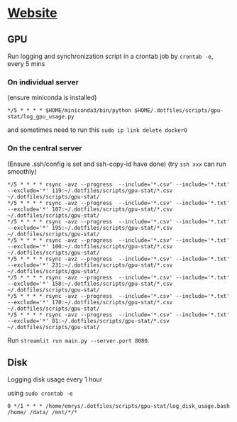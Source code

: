 # [Website](http://172.17.240.73:8080)
## GPU
Run logging and synchronization script in a crontab job by `crontab -e`, every 5 mins

### On individual server
(ensure miniconda is installed)
```
*/5 * * * * $HOME/miniconda3/bin/python $HOME/.dotfiles/scripts/gpu-stat/log_gpu_usage.py
```
and sometimes need to run this `sudo ip link delete docker0`

### On the central server
(Ensure .ssh/config is set and ssh-copy-id have done)
(try `ssh xxx` can run smoothly)
```
*/5 * * * * rsync -avz --progress  --include='*.csv' --include='*.txt' --exclude='*' 119:~/.dotfiles/scripts/gpu-stat/*.csv ~/.dotfiles/scripts/gpu-stat/
*/5 * * * * rsync -avz --progress  --include='*.csv' --include='*.txt' --exclude='*' 107:~/.dotfiles/scripts/gpu-stat/*.csv ~/.dotfiles/scripts/gpu-stat/
*/5 * * * * rsync -avz --progress  --include='*.csv' --include='*.txt' --exclude='*' 195:~/.dotfiles/scripts/gpu-stat/*.csv ~/.dotfiles/scripts/gpu-stat/
*/5 * * * * rsync -avz --progress  --include='*.csv' --include='*.txt' --exclude='*' 100:~/.dotfiles/scripts/gpu-stat/*.csv ~/.dotfiles/scripts/gpu-stat/
*/5 * * * * rsync -avz --progress  --include='*.csv' --include='*.txt' --exclude='*' 231:~/.dotfiles/scripts/gpu-stat/*.csv ~/.dotfiles/scripts/gpu-stat/
*/5 * * * * rsync -avz --progress  --include='*.csv' --include='*.txt' --exclude='*' 158:~/.dotfiles/scripts/gpu-stat/*.csv ~/.dotfiles/scripts/gpu-stat/
*/5 * * * * rsync -avz --progress  --include='*.csv' --include='*.txt' --exclude='*' 170:~/.dotfiles/scripts/gpu-stat/*.csv ~/.dotfiles/scripts/gpu-stat/
*/5 * * * * rsync -avz --progress  --include='*.csv' --include='*.txt' --exclude='*' 81:~/.dotfiles/scripts/gpu-stat/*.csv  ~/.dotfiles/scripts/gpu-stat/
```

Run `streamlit run main.py --server.port 8080`.

## Disk
Logging disk usage every 1 hour

using `sudo crontab -e`
```
0 */1 * * * /home/emrys/.dotfiles/scripts/gpu-stat/log_disk_usage.bash /home/ /data/ /mnt/*/*
```


